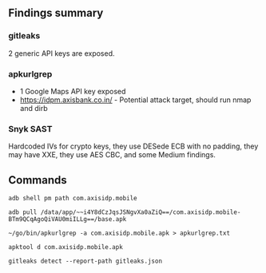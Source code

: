 ## Findings summary

### gitleaks

2 generic API keys are exposed.

### apkurlgrep

- 1 Google Maps API key exposed
- https://idpm.axisbank.co.in/ - Potential attack target, should run nmap and dirb

### Snyk SAST

Hardcoded IVs for crypto keys, they use DESede ECB with no padding, they may have XXE, they use AES CBC, and some Medium findings.

## Commands

```
adb shell pm path com.axisidp.mobile

adb pull /data/app/~~i4Y8dCzJqsJSNgvXa0aZiQ==/com.axisidp.mobile-BTm9QCqAgoQiVAU0miILLg==/base.apk

~/go/bin/apkurlgrep -a com.axisidp.mobile.apk > apkurlgrep.txt

apktool d com.axisidp.mobile.apk

gitleaks detect --report-path gitleaks.json
```
